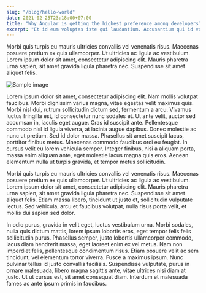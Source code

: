 ```yaml
---
slug: "/blog/hello-world"
date: 2021-02-25T23:18:00+07:00
title: "Why Angular is getting the highest preference among developers?"
excerpt: "Et id eum voluptas iste qui laudantium. Accusantium qui id voluptatem voluptas officia tempore ipsam deleniti rem. Est est occaecati voluptatem exercitationem ex possimus quo minima. Sit architecto est harum aut nemo perferendis reiciendis odio."
--- 
```

Morbi quis turpis eu mauris ultricies convallis vel venenatis risus. Maecenas posuere pretium ex quis ullamcorper. Ut ultricies ac ligula ac vestibulum. Lorem ipsum dolor sit amet, consectetur adipiscing elit. Mauris pharetra urna sapien, sit amet gravida ligula pharetra nec. Suspendisse sit amet aliquet felis.

![Sample image](https://source.unsplash.com/random/300x0)

Lorem ipsum dolor sit amet, consectetur adipiscing elit. Nam mollis volutpat faucibus. Morbi dignissim varius magna, vitae egestas velit maximus quis. Morbi nisl dui, rutrum sollicitudin dictum sed, fermentum a arcu. Vivamus luctus fringilla est, id consectetur nunc sodales et. Ut ante velit, auctor sed accumsan in, iaculis eget augue. Cras id suscipit ante. Pellentesque commodo nisl id ligula viverra, at lacinia augue dapibus. Donec molestie ac nunc ut pretium. Sed id dolor massa. Phasellus sit amet suscipit lacus, porttitor finibus metus. Maecenas commodo faucibus orci eu feugiat. In cursus velit eu lorem vehicula semper. Integer finibus, nisi a aliquam porta, massa enim aliquam ante, eget molestie lacus magna quis eros. Aenean elementum nulla ut turpis gravida, et tempor metus sollicitudin.

Morbi quis turpis eu mauris ultricies convallis vel venenatis risus. Maecenas posuere pretium ex quis ullamcorper. Ut ultricies ac ligula ac vestibulum. Lorem ipsum dolor sit amet, consectetur adipiscing elit. Mauris pharetra urna sapien, sit amet gravida ligula pharetra nec. Suspendisse sit amet aliquet felis. Etiam massa libero, tincidunt ut justo et, sollicitudin vulputate lectus. Sed vehicula, arcu et faucibus volutpat, nulla risus porta velit, et mollis dui sapien sed dolor.

In odio purus, gravida in velit eget, luctus vestibulum urna. Morbi sodales, nulla quis dictum mattis, lorem ipsum lobortis eros, eget tempor felis felis sollicitudin purus. Phasellus semper, justo lobortis ullamcorper commodo, lacus diam hendrerit massa, eget laoreet enim ex vel metus. Nam non imperdiet felis, pellentesque condimentum risus. Etiam posuere velit ac sem tincidunt, vel elementum tortor viverra. Fusce a maximus ipsum. Nunc pulvinar tellus id justo convallis facilisis. Suspendisse vulputate, purus in ornare malesuada, libero magna sagittis ante, vitae ultrices nisi diam at justo. Ut ut cursus est, sit amet consequat diam. Interdum et malesuada fames ac ante ipsum primis in faucibus.
